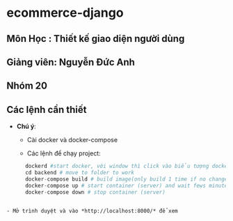 # ecommerce-django
## Môn Học : Thiết kế giao diện người dùng
## Giảng viên: Nguyễn Đức Anh
## Nhóm 20

## Các lệnh cần thiết 
  - **Chú ý**: 
    - Cài docker và docker-compose

    - Các lệnh để chạy project:
  ```python
        dockerd #start docker, với window thì click vào biểu tượng docker desktop
        cd backend # move to folder to work 
        docker-compose build # build image(only build 1 time if no change in docker-compose)
        docker-compose up # start container (server) and wait fews minutes 
        docker-compose down # stop container (server) 
        
  ```
    - Mở trình duyệt và vào *http://localhost:8000/* để xem 
